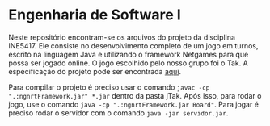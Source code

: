 # Engenharia de Software I

Neste repositório encontram-se os arquivos do projeto da disciplina INE5417. Ele consiste no desenvolvimento completo de um jogo em turnos, escrito na linguagem Java e utilizando o framework Netgames para que possa ser jogado online. O jogo escolhido pelo nosso grupo foi o Tak. A especificação do projeto pode ser encontrada [aqui](https://github.com/kundlatsch/UFSC/blob/master/INE5417/Especifica%C3%A7%C3%A3o%20de%20Requisitos.pdf).

Para compilar o projeto é preciso usar o comando `javac -cp ".:ngnrtFramework.jar" *.jar` dentro da pasta jTak. Após isso, para rodar o jogo, use o comando `java -cp ".:ngnrtFramework.jar Board"`. Para jogar é preciso rodar o servidor com o comando `java -jar servidor.jar`.
